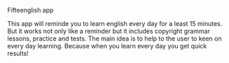 Fifteenglish app

This app will reminde you to learn english every day for a least 15 minutes.
But it works not only like a reminder but it includes copyright grammar lessons, practice and tests.
The main idea is to help to the user to keen on every day learning.
Because when you learn every day you get quick results!
